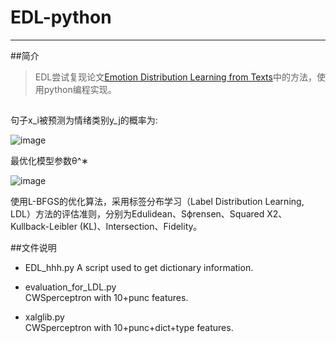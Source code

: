 # EDL-python

------

##简介
> EDL尝试复现论文[Emotion Distribution Learning from Texts](http://www.emnlp2016.net/accepted-papers.html)中的方法，使用python编程实现。

##

句子x_i被预测为情绪类别y_j的概率为:

![image](https://github.com/hehuihui1994/EDL-python/blob/master/images/1.png)

最优化模型参数θ^∗

![image](https://github.com/hehuihui1994/EDL-python/blob/master/images/2.png)

使用L-BFGS的优化算法，采用标签分布学习（Label Distribution Learning, LDL）方法的评估准则，分别为Edulidean、Sϕrensen、Squared X2、Kullback-Leibler (KL)、Intersection、Fidelity。

##文件说明
  
* EDL_hhh.py
  A script used to get dictionary information. 
  
* evaluation_for_LDL.py<br>
  CWSperceptron with 10+punc features.
  
* xalglib.py<br>
  CWSperceptron with 10+punc+dict+type features.
